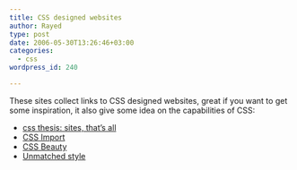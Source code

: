 ```yaml
---
title: CSS designed websites
author: Rayed
type: post
date: 2006-05-30T13:26:46+03:00
categories:
  - css
wordpress_id: 240

---
```

<p>These sites collect links to CSS designed websites, great if you want to get some inspiration, it also give some idea on the capabilities of CSS:</p>
<ul>
<li><a href="http://thesis.veracon.net/">css thesis: sites, that&#8217;s all</a></li>
<li><a href="http://cssimport.com/">CSS Import</a></li>
<li><a href="http://www.cssbeauty.com/">CSS Beauty</a></li>
<li><a href="http://www.unmatchedstyle.com/">Unmatched style</a></li>
</ul>

